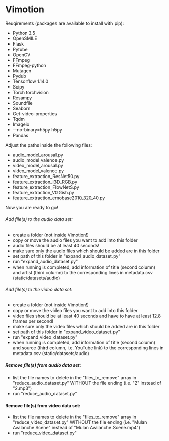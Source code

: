 # Vimotion

Reuqirements (packages are available to install with pip):
- Python 3.5
- OpenSMILE
- Flask
- Pytube
- OpenCV
- FFmpeg
- FFmpeg-python
- Mutagen
- Pydub
- Tensorflow 1.14.0
- Scipy
- Torch torchvision
- Resampy
- Soundfile
- Seaborn
- Get-video-properties
- Tqdm
- Imageio
- --no-binary=h5py h5py
- Pandas


Adjust the paths inside the following files:
- audio_model_arousal.py
- audio_model_valence.py
- video_model_arousal.py
- video_model_valence.py
- feature_extraction_ResNet50.py
- feature_extraction_I3D_RGB.py
- feature_extraction_FlowNetS.py
- feature_extraction_VGGish.py
- feature_extraction_emobase2010_320_40.py

Now you are ready to go!


###### Add file(s) to the audio data set:
- create a folder (not inside Vimotion!)
- copy or move the audio files you want to add into this folder
- audio files should be at least 40 seconds!
- make sure only the audio files which should be added are in this folder
- set path of this folder in "expand_audio_dataset.py"
- run "expand_audio_dataset.py"
- when running is completed, add information of title (second column) and artist (third column) to the corresponding lines in metadata.csv (static/datasets/audio)


###### Add file(s) to the video data set:
- create a folder (not inside Vimotion!)
- copy or move the video files you want to add into this folder
- video files should be at least 40 seconds and have to have at least 12.8 frames per second!
- make sure only the video files which should be added are in this folder
- set path of this folder in "expand_video_dataset.py"
- run "expand_video_dataset.py"
- when running is completed, add information of title (second column) and source (third column, i.e. YouTube link) to the corresponding lines in metadata.csv (static/datasets/audio)


##### Remove file(s) from audio data set:
- list the file names to delete in the "files_to_remove" array in "reduce_audio_dataset.py" WITHOUT the file ending (i.e. "2" instead of "2.mp3")
- run "reduce_audio_dataset.py"


#### Remove file(s) from video data set:
- list the file names to delete in the "files_to_remove" array in "reduce_video_dataset.py" WITHOUT the file ending (i.e. "Mulan Avalanche Scene" instead of "Mulan Avalanche Scene.mp4")
- run "reduce_video_dataset.py"
